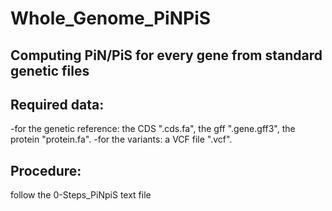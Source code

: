 # Whole_Genome_PiNPiS

## Computing PiN/PiS for every gene from standard genetic files

## Required data:
-for the genetic reference: the CDS ".cds.fa", the gff ".gene.gff3", the protein "protein.fa".
-for the variants: a VCF file ".vcf".

## Procedure:
follow the 0-Steps_PiNpiS text file
